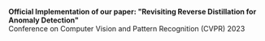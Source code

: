 **Official Implementation of our paper: "Revisiting Reverse Distillation for Anomaly Detection"**<br/>
Conference on Computer Vision and Pattern Recognition (CVPR) 2023<br/>


